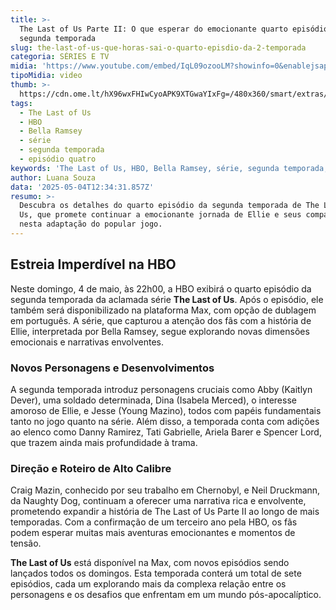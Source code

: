 ```yaml
---
title: >-
  The Last of Us Parte II: O que esperar do emocionante quarto episódio da
  segunda temporada
slug: the-last-of-us-que-horas-sai-o-quarto-episdio-da-2-temporada
categoria: SÉRIES E TV
midia: 'https://www.youtube.com/embed/IqL09ozooLM?showinfo=0&enablejsapi=1'
tipoMidia: video
thumb: >-
  https://cdn.ome.lt/hX96wxFHIwCyoAPK9XTGwaYIxFg=/480x360/smart/extras/conteudos/Captura_de_tela_2025-05-02_144559.png
tags:
  - The Last of Us
  - HBO
  - Bella Ramsey
  - série
  - segunda temporada
  - episódio quatro
keywords: 'The Last of Us, HBO, Bella Ramsey, série, segunda temporada, episódio quatro'
author: Luana Souza
data: '2025-05-04T12:34:31.857Z'
resumo: >-
  Descubra os detalhes do quarto episódio da segunda temporada de The Last of
  Us, que promete continuar a emocionante jornada de Ellie e seus companheiros
  nesta adaptação do popular jogo.
---
```


## Estreia Imperdível na HBO

Neste domingo, 4 de maio, às 22h00, a HBO exibirá o quarto episódio da segunda temporada da aclamada série **The Last of Us**. Após o episódio, ele também será disponibilizado na plataforma Max, com opção de dublagem em português. A série, que capturou a atenção dos fãs com a história de Ellie, interpretada por Bella Ramsey, segue explorando novas dimensões emocionais e narrativas envolventes.

### Novos Personagens e Desenvolvimentos

A segunda temporada introduz personagens cruciais como Abby (Kaitlyn Dever), uma soldado determinada, Dina (Isabela Merced), o interesse amoroso de Ellie, e Jesse (Young Mazino), todos com papéis fundamentais tanto no jogo quanto na série. Além disso, a temporada conta com adições ao elenco como Danny Ramirez, Tati Gabrielle, Ariela Barer e Spencer Lord, que trazem ainda mais profundidade à trama.

### Direção e Roteiro de Alto Calibre

Craig Mazin, conhecido por seu trabalho em Chernobyl, e Neil Druckmann, da Naughty Dog, continuam a oferecer uma narrativa rica e envolvente, prometendo expandir a história de The Last of Us Parte II ao longo de mais temporadas. Com a confirmação de um terceiro ano pela HBO, os fãs podem esperar muitas mais aventuras emocionantes e momentos de tensão.

**The Last of Us** está disponível na Max, com novos episódios sendo lançados todos os domingos. Esta temporada conterá um total de sete episódios, cada um explorando mais da complexa relação entre os personagens e os desafios que enfrentam em um mundo pós-apocalíptico.
